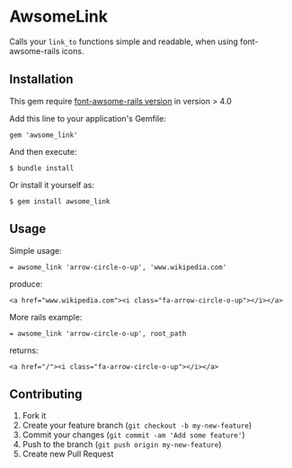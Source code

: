 # AwsomeLink

Calls your `link_to` functions simple and readable, when using font-awsome-rails icons.


## Installation

This gem require [font-awsome-rails version](https://github.com/bokmann/font-awesome-rails) in version > 4.0

Add this line to your application's Gemfile:

    gem 'awsome_link'

And then execute:

    $ bundle install

Or install it yourself as:

    $ gem install awsome_link


## Usage


Simple usage:
```html+haml
= awsome_link 'arrow-circle-o-up', 'www.wikipedia.com'
```
produce:
```
<a href="www.wikipedia.com"><i class="fa-arrow-circle-o-up"></i></a>
```

More rails example: 
```
= awsome_link 'arrow-circle-o-up', root_path  
```
returns:

   	<a href="/"><i class="fa-arrow-circle-o-up"></i></a>



## Contributing

1. Fork it
2. Create your feature branch (`git checkout -b my-new-feature`)
3. Commit your changes (`git commit -am 'Add some feature'`)
4. Push to the branch (`git push origin my-new-feature`)
5. Create new Pull Request
